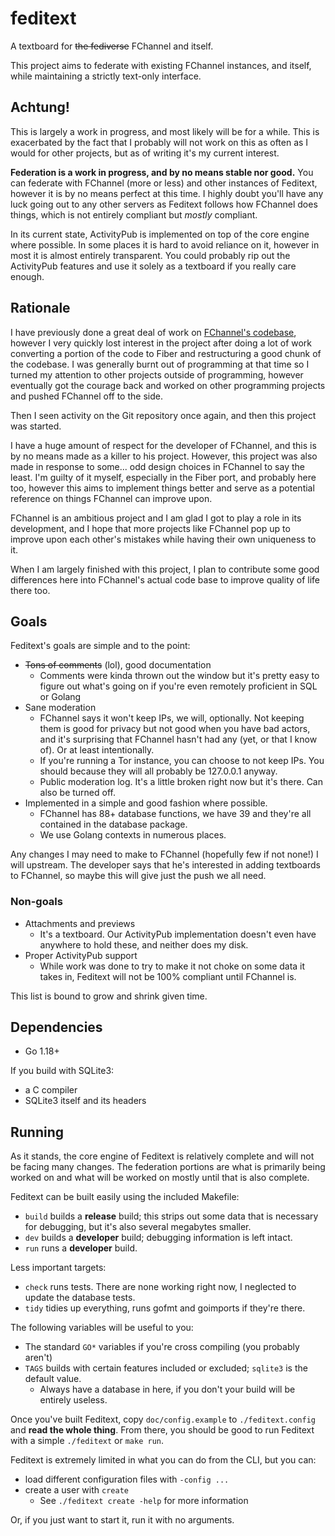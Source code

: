 # feditext

A textboard for ~~the fediverse~~ FChannel and itself.

This project aims to federate with existing FChannel instances, and itself,
while maintaining a strictly text-only interface.

## Achtung!

This is largely a work in progress, and most likely will be for a while.
This is exacerbated by the fact that I probably will not work on this as often
as I would for other projects, but as of writing it's my current interest.

**Federation is a work in progress, and by no means stable nor good.**
You can federate with FChannel (more or less) and other instances of Feditext,
however it is by no means perfect at this time.
I highly doubt you'll have any luck going out to any other servers as Feditext
follows how FChannel does things, which is not entirely compliant but *mostly*
compliant.

In its current state, ActivityPub is implemented on top of the core engine where
possible.
In some places it is hard to avoid reliance on it, however in most it is almost
entirely transparent.
You could probably rip out the ActivityPub features and use it solely as a
textboard if you really care enough.

## Rationale

I have previously done a great deal of work on [FChannel's
codebase](https://github.com/FChannel0/FChannel-Server), however I very quickly
lost interest in the project after doing a lot of work converting a portion of
the code to Fiber and restructuring a good chunk of the codebase.
I was generally burnt out of programming at that time so I turned my attention
to other projects outside of programming, however eventually got the courage
back and worked on other programming projects and pushed FChannel off to the
side.

Then I seen activity on the Git repository once again, and then this project was
started.

I have a huge amount of respect for the developer of FChannel, and this is by no
means made as a killer to his project.
However, this project was also made in response to some... odd design choices in
FChannel to say the least.
I'm guilty of it myself, especially in the Fiber port, and probably here too,
however this aims to implement things better and serve as a potential reference
on things FChannel can improve upon.

FChannel is an ambitious project and I am glad I got to play a role in its
development, and I hope that more projects like FChannel pop up to improve upon
each other's mistakes while having their own uniqueness to it.

When I am largely finished with this project, I plan to contribute some good
differences here into FChannel's actual code base to improve quality of life
there too.

## Goals

Feditext's goals are simple and to the point:

- ~~Tons of comments~~ (lol), good documentation
  - Comments were kinda thrown out the window but it's pretty easy to figure out
    what's going on if you're even remotely proficient in SQL or Golang
- Sane moderation
  - FChannel says it won't keep IPs, we will, optionally.
    Not keeping them is good for privacy but not good when you have bad actors,
    and it's surprising that FChannel hasn't had any (yet, or that I know of).
    Or at least intentionally.
  - If you're running a Tor instance, you can choose to not keep IPs.
    You should because they will all probably be 127.0.0.1 anyway.
  - Public moderation log. It's a little broken right now but it's there.
    Can also be turned off.
- Implemented in a simple and good fashion where possible.
  - FChannel has 88+ database functions, we have 39 and they're all contained in
    the database package.
  - We use Golang contexts in numerous places.

Any changes I may need to make to FChannel (hopefully few if not none!) I will
upstream.
The developer says that he's interested in adding textboards to FChannel, so
maybe this will give just the push we all need.

### Non-goals

- Attachments and previews
  - It's a textboard.
    Our ActivityPub implementation doesn't even have anywhere to hold these, and
    neither does my disk.
- Proper ActivityPub support
  - While work was done to try to make it not choke on some data it takes in,
    Feditext will not be 100% compliant until FChannel is.

This list is bound to grow and shrink given time.

## Dependencies

- Go 1.18+

If you build with SQLite3:

- a C compiler
- SQLite3 itself and its headers

## Running

As it stands, the core engine of Feditext is relatively complete and will not be
facing many changes.
The federation portions are what is primarily being worked on and what will be
worked on mostly until that is also complete.

Feditext can be built easily using the included Makefile:

- `build` builds a **release** build; this strips out some data that is
  necessary for debugging, but it's also several megabytes smaller.
- `dev` builds a **developer** build; debugging information is left intact.
- `run` runs a **developer** build.

Less important targets:

- `check` runs tests.
  There are none working right now, I neglected to update the database tests.
- `tidy` tidies up everything, runs gofmt and goimports if they're there.

The following variables will be useful to you:

- The standard `GO*` variables if you're cross compiling (you probably aren't)
- `TAGS` builds with certain features included or excluded; `sqlite3` is the
  default value.
  - Always have a database in here, if you don't your build will be entirely
    useless.

Once you've built Feditext, copy `doc/config.example` to `./feditext.config` and
**read the whole thing**.
From there, you should be good to run Feditext with a simple `./feditext` or
`make run`.

Feditext is extremely limited in what you can do from the CLI, but you can:

- load different configuration files with `-config ...`
- create a user with `create`
  - See `./feditext create -help` for more information

Or, if you just want to start it, run it with no arguments.

